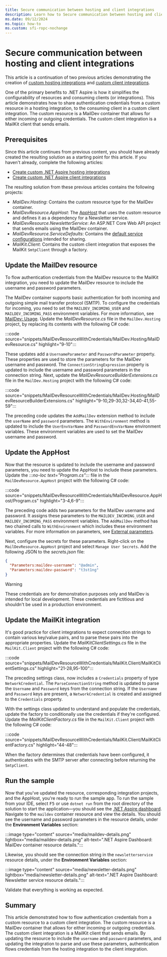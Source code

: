 ```yaml
---
title: Secure communication between hosting and client integrations
description: Learn how to Secure communication between hosting and client integrations.
ms.date: 09/12/2024
ms.topic: how-to
ms.custom: sfi-ropc-nochange
---
```


# Secure communication between hosting and client integrations

This article is a continuation of two previous articles demonstrating the creation of [custom hosting integrations](custom-hosting-integration.md) and [custom client integrations](custom-client-integration.md).

One of the primary benefits to .NET Aspire is how it simplifies the configurability of resources and consuming clients (or integrations). This article demonstrates how to share authentication credentials from a custom resource in a hosting integration, to the consuming client in a custom client integration. The custom resource is a MailDev container that allows for either incoming or outgoing credentials. The custom client integration is a MailKit client that sends emails.

## Prerequisites

Since this article continues from previous content, you should have already created the resulting solution as a starting point for this article. If you haven't already, complete the following articles:

- [Create custom .NET Aspire hosting integrations](custom-hosting-integration.md)
- [Create custom .NET Aspire client integrations](custom-client-integration.md)

The resulting solution from these previous articles contains the following projects:

- _MailDev.Hosting_: Contains the custom resource type for the MailDev container.
- _MailDevResource.AppHost_: The [AppHost](../fundamentals/app-host-overview.md) that uses the custom resource and defines it as a dependency for a Newsletter service.
- _MailDevResource.NewsletterService_: An ASP.NET Core Web API project that sends emails using the MailDev container.
- _MailDevResource.ServiceDefaults_: Contains the [default service configurations](../fundamentals/service-defaults.md) intended for sharing.
- _MailKit.Client_: Contains the custom client integration that exposes the MailKit `SmtpClient` through a factory.

## Update the MailDev resource

To flow authentication credentials from the MailDev resource to the MailKit integration, you need to update the MailDev resource to include the username and password parameters.

The MailDev container supports basic authentication for both incoming and outgoing simple mail transfer protocol (SMTP). To configure the credentials for incoming, you need to set the `MAILDEV_INCOMING_USER` and `MAILDEV_INCOMING_PASS` environment variables. For more information, see [MailDev: Usage](https://maildev.github.io/maildev/#usage). Update the _MailDevResource.cs_ file in the `MailDev.Hosting` project, by replacing its contents with the following C# code:
  
:::code source="snippets/MailDevResourceWithCredentials/MailDev.Hosting/MailDevResource.cs" highlight="9-10":::

These updates add a `UsernameParameter` and `PasswordParameter` property. These properties are used to store the parameters for the MailDev username and password. The `ConnectionStringExpression` property is updated to include the username and password parameters in the connection string. Next, update the _MailDevResourceBuilderExtensions.cs_ file in the `MailDev.Hosting` project with the following C# code:

:::code source="snippets/MailDevResourceWithCredentials/MailDev.Hosting/MailDevResourceBuilderExtensions.cs" highlight="9-10,29-30,32-34,40-41,55-59":::

The preceding code updates the `AddMailDev` extension method to include the `userName` and `password` parameters. The `WithEnvironment` method is updated to include the `UserEnvVarName` and `PasswordEnvVarName` environment variables. These environment variables are used to set the MailDev username and password.

## Update the AppHost

Now that the resource is updated to include the username and password parameters, you need to update the AppHost to include these parameters. Update the _:::no-loc text="Program.cs":::_ file in the `MailDevResource.AppHost` project with the following C# code:

:::code source="snippets/MailDevResourceWithCredentials/MailDevResource.AppHost/Program.cs" highlight="3-4,6-9":::

The preceding code adds two parameters for the MailDev username and password. It assigns these parameters to the `MAILDEV_INCOMING_USER` and `MAILDEV_INCOMING_PASS` environment variables. The `AddMailDev` method has two chained calls to `WithEnvironment` which includes these environment variables. For more information on parameters, see [External parameters](../fundamentals/external-parameters.md).

Next, configure the secrets for these parameters. Right-click on the `MailDevResource.AppHost` project and select `Manage User Secrets`. Add the following JSON to the _secrets.json_ file:

```json
{
  "Parameters:maildev-username": "@admin",
  "Parameters:maildev-password": "t3st1ng"
}
```

> [!WARNING]
> These credentials are for demonstration purposes only and MailDev is intended for local development. These credentials are fictitious and shouldn't be used in a production environment.

## Update the MailKit integration

It's good practice for client integrations to expect connection strings to contain various key/value pairs, and to parse these pairs into the appropriate properties. Update the _MailKitClientSettings.cs_ file in the `MailKit.Client` project with the following C# code:

:::code source="snippets/MailDevResourceWithCredentials/MailKit.Client/MailKitClientSettings.cs" highlight="21-28,95-100":::

The preceding settings class, now includes a `Credentials` property of type `NetworkCredential`. The `ParseConnectionString` method is updated to parse the `Username` and `Password` keys from the connection string. If the `Username` and `Password` keys are present, a `NetworkCredential` is created and assigned to the `Credentials` property.

With the settings class updated to understand and populate the credentials, update the factory to conditionally use the credentials if they're configured. Update the _MailKitClientFactory.cs_ file in the `MailKit.Client` project with the following C# code:

:::code source="snippets/MailDevResourceWithCredentials/MailKit.Client/MailKitClientFactory.cs" highlight="44-48":::

When the factory determines that credentials have been configured, it authenticates with the SMTP server after connecting before returning the `SmtpClient`.

## Run the sample

Now that you've updated the resource, corresponding integration projects, and the AppHost, you're ready to run the sample app. To run the sample from your IDE, select <kbd>F5</kbd> or use `dotnet run` from the root directory of the solution to start the application—you should see the [.NET Aspire dashboard](../fundamentals/dashboard/overview.md). Navigate to the `maildev` container resource and view the details. You should see the username and password parameters in the resource details, under the **Environment Variables** section:

:::image type="content" source="media/maildev-details.png" lightbox="media/maildev-details.png" alt-text=".NET Aspire Dashboard: MailDev container resource details.":::

Likewise, you should see the connection string in the `newsletterservice` resource details, under the **Environment Variables** section:

:::image type="content" source="media/newsletter-details.png" lightbox="media/newsletter-details.png" alt-text=".NET Aspire Dashboard: Newsletter service resource details.":::

Validate that everything is working as expected.

## Summary

This article demonstrated how to flow authentication credentials from a custom resource to a custom client integration. The custom resource is a MailDev container that allows for either incoming or outgoing credentials. The custom client integration is a MailKit client that sends emails. By updating the resource to include the `username` and `password` parameters, and updating the integration to parse and use these parameters, authentication flows credentials from the hosting integration to the client integration.
